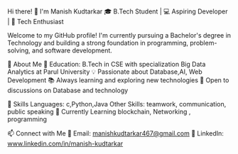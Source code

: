 Hi there! 👋 I'm Manish Kudtarkar
🎓 B.Tech Student | 💻 Aspiring Developer | 🚀 Tech Enthusiast

Welcome to my GitHub profile! I'm currently pursuing a Bachelor's degree in Technology and building a strong foundation in programming, problem-solving, and software development.

🌟 About Me
🏫 Education: B.Tech in CSE with specialization Big Data Analytics at Parul University
💡 Passionate about  Database,AI, Web Development
📚 Always learning and exploring new technologies
💬 Open to discussions on Database and technology

🔧 Skills
Languages: c,Python,Java
Other Skills:  teamwork, communication, public speaking
🌱 Currently Learning
blockchain, Networking , programming

📫 Connect with Me
📧 Email: manishkudtarkar467@gmail.com
💼 LinkedIn: www.linkedin.com/in/manish-kudtarkar
